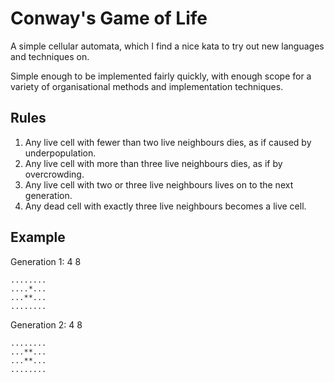 # Conway's Game of Life

A simple cellular automata, which I find a nice kata to try out new languages and techniques on.

Simple enough to be implemented fairly quickly, with enough scope for a variety of organisational methods and implementation techniques.

## Rules

   1. Any live cell with fewer than two live neighbours dies, as if caused by underpopulation.
   2. Any live cell with more than three live neighbours dies, as if by overcrowding.
   3. Any live cell with two or three live neighbours lives on to the next generation.
   4. Any dead cell with exactly three live neighbours becomes a live cell.

## Example

Generation 1:
4 8
```
........
....*...
...**...
........
```

Generation 2:
4 8
```
........
...**...
...**...
........
```
